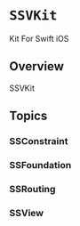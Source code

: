 # ``SSVKit``

Kit For Swift iOS

## Overview

SSVKit

## Topics

### SSConstraint

### SSFoundation

### SSRouting

### SSView
